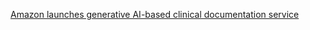 [Amazon launches generative AI-based clinical documentation service](https://www.healthcaredive.com/news/amazon-generative-ai-clinical-documentation-healthscribe/688996/)
